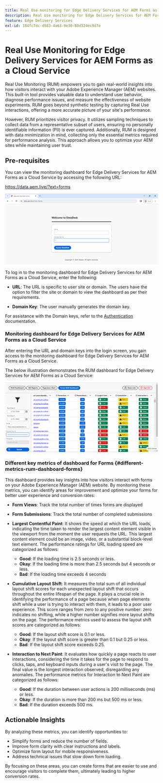 ```yaml
---
title: Real Use monitoring for Edge Delivery Services for AEM Forms as a Cloud Service
description: Real Use monitoring for Edge Delivery Services for AEM Forms as a Cloud Service involves the ongoing tracking and analysis of user interactions with forms.
feature: Edge Delivery Services
exl-id: 184fc7dc-d583-4a63-9e30-80d324ec9d7e
---
```


# Real Use Monitoring for Edge Delivery Services for AEM Forms as a Cloud Service

Real Use Monitoring (RUM) empowers you to gain real-world insights into how visitors interact with your Adobe Experience Manager (AEM) websites. This built-in tool provides valuable data to understand user behavior, diagnose performance issues, and measure the effectiveness of website experiments. RUM goes beyond synthetic testing by capturing Real Use interactions, offering a more accurate picture of your site's performance.

However, RUM prioritizes visitor privacy. It utilizes sampling techniques to collect data from a representative subset of users, ensuring no personally identifiable information (PII) is ever captured. Additionally, RUM is designed with data minimization in mind, collecting only the essential metrics required for performance analysis. This approach allows you to optimize your AEM sites while maintaining user trust.


## Pre-requisites

You can view the monitoring dashboard for Edge Delivery Services for AEM Forms as a Cloud Service by accessing the following URL:

https://data.aem.live/?ext=forms

![RUM Login Screen for Edge Delivery Services for Forms](/help/edge/assets/rum-login-screen.png)

To log in to the monitoring dashboard for Edge Delivery Services for AEM Forms as a Cloud Service, enter the following:

* **URL**: The URL is specific to user site or domain. The users have the option to filter the site or domain to view the dashboard as per their requirements.

* **Domain Key**: The user manually generates the domain key. 

For assistance with the Domain keys, refer to the [Authentication](https://www.aem.live/developer/rum#authentication) documentation.

### Monitoring dashboard for Edge Delivery Services for AEM Forms as a Cloud Service

After entering the URL and domain keys into the login screen, you gain access to the monitoring dashboard for Edge Delivery Services for AEM Forms as a Cloud Service.

The below illustration demonstrates the RUM dashboard for Edge Delivery Services for AEM Forms as a Cloud Service:

![RUM Forms Dashboard](/help/edge/assets/rum-forms-dashboard.png)

### Different key metrics of dashboard for Forms {#different-metrics-rum-dashboard-forms}

This dashboard provides key insights into how visitors interact with forms on your Adobe Experience Manager (AEM) website. By monitoring these metrics, you can identify areas for improvement and optimize your forms for better user experience and conversion rates:

* **Form Views**: Track the total number of times forms are displayed 
* **Form Submissions**: Track the  total number of completed submissions 

* **Largest Contentful Paint**: It shows the speed at which the URL loads, indicating the time taken to render the largest content element visible in the viewport from the moment the user requests the URL. This largest content element could be an image, video, or a substantial block-level text element. The performance ratings for URL loading speed are categorized as follows:
    * **Good**: If the loading time is 2.5 seconds or less.
    * **Okay**: If the loading time is more than 2.5 seconds but 4 seconds or less.
    * **Bad**: If the loading time exceeds 4 seconds

* **Cumulative Layout Shift**: It measures the total sum of all individual layout shift scores for each unexpected layout shift that occurs throughout the entire lifespan of the page. It plays a crucial role in identifying the performance of a page because when page elements shift while a user is trying to interact with them, it leads to a poor user experience. This score ranges from zero to any positive number: zero indicates no shifting, while a higher number signifies more layout shifts on the page. The performance metrics used to assess the layout shift scores are categorized as follows:
   
  * **Good**: If the layout shift score is 0.1 or less.
  * **Okay**: If the layout shift score is greater than 0.1 but 0.25 or less.
  * **Bad**: If the layout shift score exceeds 0.25.

* **Interaction to Next Paint**:  It evaluates how quickly a page reacts to user interactions, considering the time it takes for the page to respond to clicks, taps, and keyboard inputs during a user's visit to the page. The final value is the longest interaction observed, disregarding any anomalies. The performance metrics for Interaction to Next Paint are categorized as follows:
    * **Good**: If the duration between user actions is 200 milliseconds (ms) or less.
    * **Okay**: If the duration is more than 200 ms but 500 ms or less.
    * **Bad**: If the duration exceeds 500 ms.

## Actionable Insights

By analyzing these metrics, you can identify opportunities to:

* Simplify forms and reduce the number of fields.
* Improve form clarity with clear instructions and labels.
* Optimize form layout for mobile responsiveness.
* Address technical issues that slow down form loading.

By focusing on these areas, you can create forms that are easier to use and encourage visitors to complete them, ultimately leading to higher conversion rates.